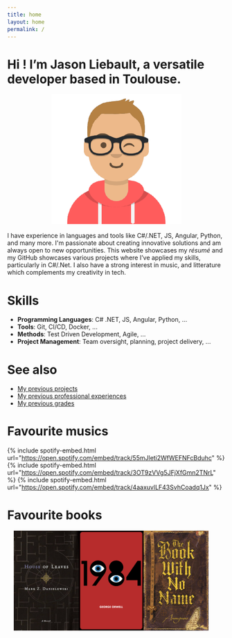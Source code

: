 ```yaml
---
title: home
layout: home
permalink: /
---
```

# Hi ! I’m Jason Liebault, a versatile developer based in Toulouse.

<div align="center" style="margin: 3%">
    <img src="/assets/jaslieb.png" width="300" />
</div>

I have experience in languages and tools like C#/.NET, JS, Angular, Python, and many more. I'm passionate about creating innovative solutions and am always open to new opportunities. 
This website showcases my *résumé* and my GitHub showcases various projects where I’ve applied my skills, particularly in C#/.Net. I also have a strong interest in music, and litterature which complements my creativity in tech.

# Skills

- **Programming Languages**: C# .NET, JS, Angular, Python, ...
- **Tools**: Git, CI/CD, Docker, ...
- **Methods**: Test Driven Development, Agile, ...
- **Project Management**: Team oversight, planning, project delivery, ...

# See also

- [My previous projects](https://jaslieb.github.io/projects)
- [My previous professional experiences](https://jaslieb.github.io/jobs)
- [My previous grades](https://jaslieb.github.io/education)

# Favourite musics

{% include spotify-embed.html url="https://open.spotify.com/embed/track/55mJleti2WfWEFNFcBduhc" %}
{% include spotify-embed.html url="https://open.spotify.com/embed/track/3OT9zVVg5JFjXfGmn2TNrL" %}
{% include spotify-embed.html url="https://open.spotify.com/embed/track/4aaxuvlLF43SvhCoadq1Jx" %}


<!-- <iframe style="border-radius:12px" src="https://open.spotify.com/embed/track/55mJleti2WfWEFNFcBduhc" width="100%" height="352" frameBorder="0" allowfullscreen="" allow="autoplay; clipboard-write; encrypted-media; fullscreen; picture-in-picture" loading="lazy"></iframe>

<iframe style="border-radius:12px" src="https://open.spotify.com/embed/track/3OT9zVVg5JFjXfGmn2TNrL" width="100%" height="352" frameBorder="0" allowfullscreen="" allow="autoplay; clipboard-write; encrypted-media; fullscreen; picture-in-picture" loading="lazy"></iframe>

<iframe style="border-radius:12px" src="https://open.spotify.com/embed/track/4aaxuvlLF43SvhCoadq1Jx" width="100%" height="352" frameBorder="0" allowfullscreen="" allow="autoplay; clipboard-write; encrypted-media; fullscreen; picture-in-picture" loading="lazy"></iframe> -->

# Favourite books

<div align="center" style="display: flex;flex-wrap: wrap; margin: 3%;">
    <img width="150" src="/assets/house_of_leaves.png" />
    <img width="150" src="/assets/1984.png" />
    <img width="150" src="/assets/book_no_name.png" />
</div>
